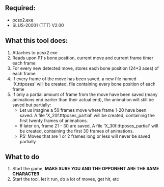 ## Required:
- pcsx2.exe
- SLUS-20001 (TTT) V2.00

## What this tool does:
1. Attaches to pcsx2.exe
2. Reads upon P1's bone position, current move and current frame timer each frame
3. For every new detected move, stores each bone position (24*3 axes) of each frame
4. If every frame of the move has been saved, a new file named 'X.tttposes' will be created, file containing every bone position of each frame
5. If only a partial amount of frame from the move have been saved (many animations end earlier than their actual end), the animation will still be saved but partially:
    - Let us imagine a 50 frames move where frame 1-20 have been saved. A file 'X_20f.tttposes_partial' will be created, containing the first twenty frames of animations.
    - If later on, frame 21 - 30 are saved, A file 'X_30f.tttposes_partial' will be created, containing the first 30 frames of animations.
    - PS: Moves that are 1 or 2 frames long or less will never be saved partially


## What to do 
1. Start the game, **MAKE SURE YOU AND THE OPPONENT ARE THE SAME CHARACTER**
1. Start the tool, let it run, do a lot of moves, get hit, etc
